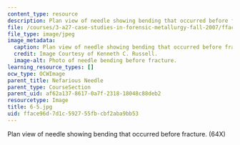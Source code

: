 ```yaml
---
content_type: resource
description: Plan view of needle showing bending that occurred before fracture. (64X)
file: /courses/3-a27-case-studies-in-forensic-metallurgy-fall-2007/fface96d7d1c592755fbcbf2aba9bb53_6-5.jpg
file_type: image/jpeg
image_metadata:
  caption: Plan view of needle showing bending that occurred before fracture. (64X)
  credit: Image Courtesy of Kenneth C. Russell.
  image-alt: Photo of needle bending before fracture.
learning_resource_types: []
ocw_type: OCWImage
parent_title: Nefarious Needle
parent_type: CourseSection
parent_uid: af62a137-8617-0a7f-2318-18048c88deb2
resourcetype: Image
title: 6-5.jpg
uid: fface96d-7d1c-5927-55fb-cbf2aba9bb53
---
```

Plan view of needle showing bending that occurred before fracture. (64X)


